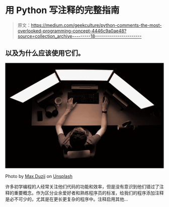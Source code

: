 # 用 Python 写注释的完整指南

> 原文：<https://medium.com/geekculture/python-comments-the-most-overlooked-programming-concept-4446c9a0ae48?source=collection_archive---------18----------------------->

## 以及为什么应该使用它们。

![](img/8471f45977bdbe55f59bf3cf5c59645a.png)

Photo by [Max Duzij](https://unsplash.com/@max_duz?utm_source=medium&utm_medium=referral) on [Unsplash](https://unsplash.com?utm_source=medium&utm_medium=referral)

许多初学编程的人经常关注他们代码的功能和效率，但是没有意识到他们错过了注释的重要概念。作为区分业余爱好者和熟练程序员的标准，给我们的程序添加注释是必不可少的，尤其是在更长更复杂的程序中。注释启用其他…
